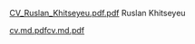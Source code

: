 [CV_Ruslan_Khitseyeu.pdf.pdf](https://github.com/Ruslan7000/rsschool-cv/files/10185570/CV_Ruslan_Khitseyeu.pdf.pdf)
Ruslan Khitseyeu

 [cv.md.pdf](https://github.com/Ruslan7000/rsschool-cv/files/10185521/cv.md.pdf)[cv.md.pdf](https://github.com/Ruslan7000/rsschool-cv/files/10185556/cv.md.pdf)

